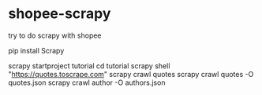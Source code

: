 # shopee-scrapy
 try to do scrapy with shopee

 pip install Scrapy

 scrapy startproject tutorial
 cd tutorial
 scrapy shell "https://quotes.toscrape.com"
 scrapy crawl quotes
 scrapy crawl quotes -O quotes.json
 scrapy crawl author -O authors.json